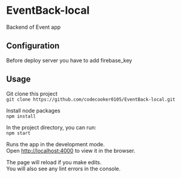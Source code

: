# EventBack-local
Backend of Event app

## Configuration
Before deploy server you have to add firebase_key

## Usage
Git clone this project<br />
`git clone https://github.com/codecooker0105/EventBack-local.git`

Install node packages<br />
`npm install`

In the project directory, you can run:<br />
`npm start`

Runs the app in the development mode.<br />
Open [http://localhost:4000](http://localhost:4000) to view it in the browser.

The page will reload if you make edits.<br />
You will also see any lint errors in the console.
